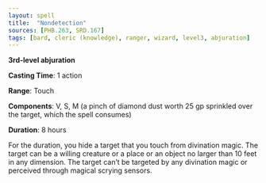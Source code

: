 ```yaml
---
layout: spell
title:  "Nondetection"
sources: [PHB.263, SRD.167]
tags: [bard, cleric (knowledge), ranger, wizard, level3, abjuration]
---
```


**3rd-level abjuration**

**Casting Time**: 1 action

**Range**: Touch

**Components**: V, S, M (a pinch of diamond dust worth 25 gp sprinkled over the target, which the spell consumes)

**Duration**: 8 hours

For the duration, you hide a target that you touch from divination magic. The target can be a willing creature or a place or an object no larger than 10 feet in any dimension. The target can’t be targeted by any divination magic or perceived through magical scrying sensors.
